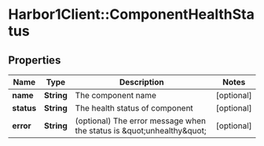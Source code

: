 # Harbor1Client::ComponentHealthStatus

## Properties
Name | Type | Description | Notes
------------ | ------------- | ------------- | -------------
**name** | **String** | The component name | [optional] 
**status** | **String** | The health status of component | [optional] 
**error** | **String** | (optional) The error message when the status is \&quot;unhealthy\&quot; | [optional] 



